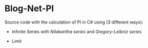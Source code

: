 # Blog-Net-PI
Source code with the calculation of PI in C# using (3 different ways):

* Infinite Series with *Nilakantha series* and *Gregory-Leibniz series*

* Limit
 
